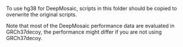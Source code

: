 To use hg38 for DeepMosaic, scripts in this folder should be copied to overwrite the original scripts.

Note that most of the DeepMosaic performance data are evaluated in GRCh37decoy, the performance might differ if you are not using GRCh37decoy.

